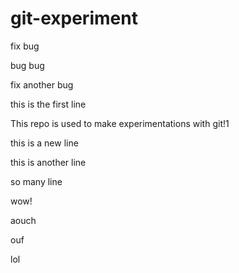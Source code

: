 # git-experiment

fix bug 

bug bug

fix another bug

this is the first line

This repo is used to make experimentations with git!1

this is a new line

this is another line

so many line

wow!

aouch

ouf

lol